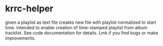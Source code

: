 # krrc-helper
given a playlist as text file creates new file with playlist normalized to start time. Intended to enable creation of time-stamped playlist from album tracklist. See code documentation for details. Lmk if you find bugs or make improvements.
